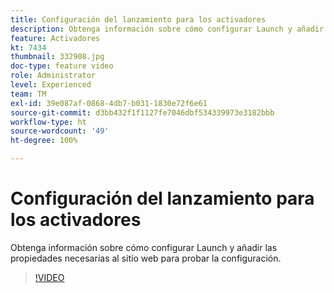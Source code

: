 ```yaml
---
title: Configuración del lanzamiento para los activadores
description: Obtenga información sobre cómo configurar Launch y añadir las propiedades necesarias al sitio web para probar la configuración.
feature: Activadores
kt: 7434
thumbnail: 332908.jpg
doc-type: feature video
role: Administrator
level: Experienced
team: TM
exl-id: 39e087af-0868-4db7-b031-1830e72f6e61
source-git-commit: d3bb432f1f1127fe7046dbf534339973e3182bbb
workflow-type: ht
source-wordcount: '49'
ht-degree: 100%

---
```


# Configuración del lanzamiento para los activadores

Obtenga información sobre cómo configurar Launch y añadir las propiedades necesarias al sitio web para probar la configuración.

>[!VIDEO](https://video.tv.adobe.com/v/332908?quality=12)
